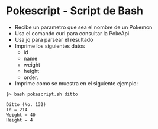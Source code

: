 # Pokescript - Script de Bash

- Recibe un parametro que sea el nombre de un Pokemon
- Usa el comando curl para consultar la PokeApi
- Usa jq para parsear el resultado
- Imprime los siguientes datos 
  - id
  - name
  - weight
  - height
  - order.
- Imprime como se muestra en el siguiente ejemplo:

```
$> bash pokescript.sh ditto

Ditto (No. 132)
Id = 214
Weight = 40
Height = 4
```

